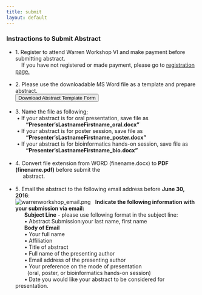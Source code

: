 ```yaml
---
title: submit
layout: default
---
```

<!-- MAIN CONTENT -->
<div id="main_content_wrap" class="outer">
  <section id="main_content" class="inner">
    <h3 id="location">Instractions to Submit Abstract</h3>
   <!-- <hr> -->

<ul class="instraction">
  <li>
   1. Register to attend  Warren Workshop VI and make payment before submitting abstract.<br>
   &nbsp;  &nbsp; If you have not registered or made payment, please go to <a href="a href="{{site.url}}/registration/register">registration page.</a>
  </li>
  <br>
  
  <li>
   2. Please use the downloadable MS Word file as a template and prepare abstract.</li>
   <a href="{{site.url}}/images/AbstractTemplate.docx" class="downloadAbstract">
     <input id="button_submit_instraction" class="button_submit" type="button" alt="submit" value="Download Abstract Template Form">
   </a>
  <br>
  <br>
  <li>
   3. Name the file as following;<br>
    &nbsp;&#x2022 If your abstract is for oral presentation, save file as<br> 
    &nbsp; &nbsp; &nbsp; &nbsp;<strong>“Presenter’sLastnameFirstname_oral.docx”</strong><br>
    &nbsp;&#x2022 If your abstract is for poster session, save file as <br>
    &nbsp; &nbsp; &nbsp; &nbsp;<strong>“Presenter’sLastnameFirstname_poster.docx”</strong><br>
    &nbsp;&#x2022 If your abstract is for bioinformatics hands-on session, save file as<br>
    &nbsp; &nbsp; &nbsp; &nbsp;<strong>“Presenter’sLastnameFirstname_bio.docx”</strong>
  </li>
  <br>
  <li>
    4.	Convert file extension from WORD (finename.docx) to <strong>PDF (finename.pdf)</strong> before submit the <br>
     &nbsp; &nbsp; &nbsp;abstract.
  </li>
  <br>
  <li>
    5. Email the abstract to the following email address before <strong>June 30, 2016</strong>:<br>
    <img class="abstract" alt="warrenworkshop_email.png" src="../../images/warrenworkshop_email.png" border="0">
    &nbsp; <strong>Indicate the following information with your submission via email:</strong><br>
    &nbsp; &nbsp; &nbsp; <strong>Subject Line</strong> - please use following format in the subject line:<br>
    &nbsp; &nbsp; &nbsp; &#x2022 Abstract Submission:your last name, first name<br>
    &nbsp; &nbsp; &nbsp; <strong>Body of Email</strong><br>
    &nbsp; &nbsp; &nbsp; &#x2022 Your full name<br>
    &nbsp; &nbsp; &nbsp; &#x2022 Affiliation<br>
    &nbsp; &nbsp; &nbsp; &#x2022 Title of abstract<br>
    &nbsp; &nbsp; &nbsp; &#x2022 Full name of the presenting author<br>
    &nbsp; &nbsp; &nbsp; &#x2022 Email address of the presenting author<br>
    &nbsp; &nbsp; &nbsp; &#x2022 Your preference on the mode of presentation<br>
    &nbsp; &nbsp; &nbsp; &nbsp; (oral, poster, or bioinformatics hands-on session)<br>
    &nbsp; &nbsp; &nbsp; &#x2022 Date you would like your abstract to be considered for presentation.
  
  </li>
</ul>

</section>
</div>
